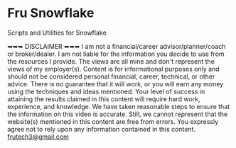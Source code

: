 # Fru Snowflake
Scripts and Utilities for Snowflake


➥➥➥ DISCLAIMER ➥➥➥
I am not a financial/career advisor/planner/coach or broker/dealer. I am not liable for the information you decide to use from the resources I provide. The views are all mine and don't represent the views of my employer(s). Content is for informational purposes only and should not be considered personal financial, career, technical, or other advice. There is no guarantee that it will work, or you will earn any money using the techniques and ideas mentioned. Your level of success in attaining the results claimed in this content will require hard work, experience, and knowledge. We have taken reasonable steps to ensure that the information on this video is accurate. Still, we cannot represent that the website(s) mentioned in this content are free from errors. You expressly agree not to rely upon any information contained in this content.
frutech3@gmail.com 
